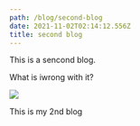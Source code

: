 ```yaml
---
path: /blog/second-blog
date: 2021-11-02T02:14:12.556Z
title: second blog
---
```

This is a sencond blog.



What is iwrong with it?





![](assets/test.jpg)

This is my 2nd blog